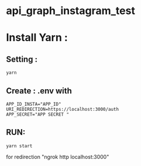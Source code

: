# api_graph_instagram_test


# Install Yarn :

## Setting :
```
yarn

```

## Create : .env with 
```
APP_ID_INSTA="APP_ID"
URI_REDIRECTION=https://localhost:3000/auth
APP_SECRET="APP SECRET "

```

## RUN:
```
yarn start
```
for redirection
"ngrok http localhost:3000"
